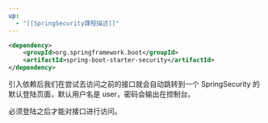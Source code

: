 ```yaml
---
up:
  - "[[SpringSecurity課程描述]]"
---
```

```xml
<dependency>
	<groupId>org.springframework.boot</groupId>
	<artifactId>spring-boot-starter-security</artifactId>
</dependency>
```

引入依赖后我们在尝试去访问之前的接口就会自动跳转到一个 SpringSecurity 的默认登陆页面，默认用户名是 user，密码会输出在控制台。

​必须登陆之后才能对接口进行访问。